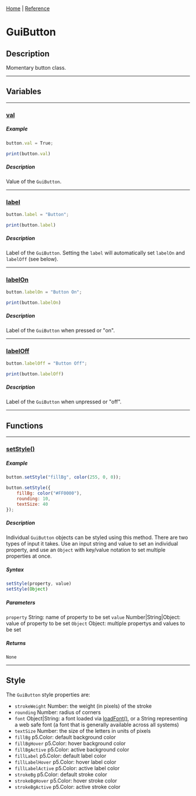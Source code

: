 [Home](../README.md) | [Reference](REFERENCE.md)

# GuiButton
## Description
Momentary button class.

-----

## Variables

-----

### [val]()
##### Example
```javascript
button.val = True;

print(button.val)
```

##### Description
Value of the `GuiButton`.

-----

### [label]()
```javascript
button.label = "Button";

print(button.label)
```

##### Description
Label of the `GuiButton`. Setting the `label` will automatically set `labelOn` and `labelOff` (see below).

-----

### [labelOn]()
```javascript
button.labelOn = "Button On";

print(button.labelOn)
```

##### Description
Label of the `GuiButton` when pressed or "on".

-----


### [labelOff]()
```javascript
button.labelOff = "Button Off";

print(button.labelOff)
```

##### Description
Label of the `GuiButton` when unpressed or "off".

-----

## Functions

-----

### [setStyle()]()
##### Example
```javascript
button.setStyle("fillBg", color(255, 0, 0));
```
```javascript
button.setStyle({
    fillBg: color("#FF0000"),
    rounding: 10,
    textSize: 40
});
```

##### Description
Individual `GuiButton` objects can be styled using this method. There are two types of input it takes. Use an input string and value to set an individual property, and use an `Object` with key/value notation to set multiple properties at once.

##### Syntax
```javascript
setStyle(property, value)
setStyle(Object)
```

##### Parameters
`property` String: name of property to be set
`value` Number|String|Object: value of property to be set
`Object` Object: multiple propertys and values to be set

##### Returns
`None`

-----

## Style

The `GuiButton` style properties are:
* `strokeWeight` Number: the weight (in pixels) of the stroke
* `rounding` Number: radius of corners
* `font` Object|String: a font loaded via [loadFont()](https://p5js.org/reference/#/p5/loadFont), or a String representing a web safe font (a font that is generally available across all systems)
* `textSize` Number: the size of the letters in units of pixels
* `fillBg` p5.Color: default background color
* `fillBgHover` p5.Color: hover background color
* `fillBgActive` p5.Color: active background color
* `fillLabel` p5.Color: default label color 
* `fillLabelHover` p5.Color: hover label color 
* `fillLabelActive` p5.Color: active label color 
* `strokeBg` p5.Color: default stroke color
* `strokeBgHover` p5.Color: hover stroke color
* `strokeBgActive` p5.Color: active stroke color